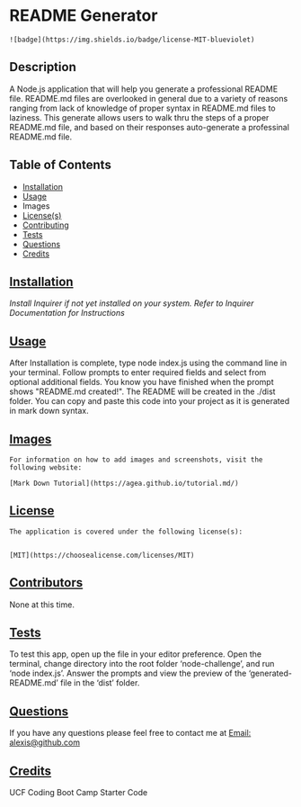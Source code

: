 
  # README Generator

  
    ![badge](https://img.shields.io/badge/license-MIT-blueviolet)
    

  ## Description
  A Node.js application that will help you generate a professional README file. README.md files are overlooked in general due to a variety of reasons ranging from lack of knowledge of proper syntax in README.md files to laziness. This generate allows users to walk thru the steps of a proper README.md file, and based on their responses auto-generate a professinal README.md file.

  ## Table of Contents

  * [Installation](#installation)
  * [Usage](#usage)
  * Images
  * [License(s)](#license)
  * [Contributing](#contributing)
  * [Tests](#tests)
  * [Questions](#questions)
  * [Credits](#credits)
  

  ## [Installation](#table-of-contents)
  *Install Inquirer if not yet installed on your system. Refer to Inquirer Documentation for Instructions*

  ## [Usage](#table-of-contents)
  After Installation is complete, type node index.js using the command line in your terminal. Follow prompts to enter required fields and select from optional additional fields. You know you have finished when the prompt shows "README.md created!". The README will be created in the ./dist folder. You can copy and paste this code into your project as it is generated in mark down syntax.

  ## [Images](#table-of-contents)
    For information on how to add images and screenshots, visit the following website: 

    [Mark Down Tutorial](https://agea.github.io/tutorial.md/)

  ## [License](#table-of-contents)
  
    The application is covered under the following license(s):
    
    
    [MIT](https://choosealicense.com/licenses/MIT)
    
    

  ## [Contributors](#table-of-contents)
  None at this time.

  ## [Tests](#table-of-contents)
  To test this app, open up the file in your editor preference. Open the terminal, change directory into the root folder ‘node-challenge’, and run ‘node index.js’. Answer the prompts and view the preview of the ‘generated-README.md’ file in the ‘dist’ folder.

  ## [Questions](#table-of-contents)
  
  If you have any questions please feel free to contact me at [Email: alexis@github.com](mailto:alexis@github.com)

  ## [Credits](#table-of-contents)
  UCF Coding Boot Camp Starter Code
